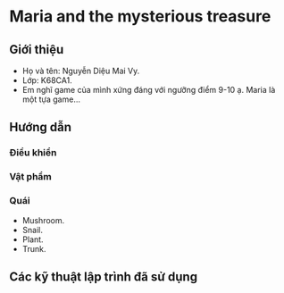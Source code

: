# Maria and the mysterious treasure
## Giới thiệu
- Họ và tên: Nguyễn Diệu Mai Vy.
- Lớp: K68CA1.
- Em nghĩ game của mình xứng đáng với ngưỡng điểm 9-10 ạ.
Maria là một tựa game...
## Hướng dẫn
### Điều khiển
### Vật phẩm
### Quái 
- Mushroom.
- Snail.
- Plant.
- Trunk.
## Các kỹ thuật lập trình đã sử dụng
